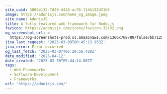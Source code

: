 ```yaml
---
site_uuid: 3809e132-7d39-4426-ac76-114b132d21b5
image: https://adonisjs.com/home_og_image.jpeg
site_name: AdonisJS
title: A fully featured web framework for Node.js
favicon: https://adonisjs.com/icons/favicon-32x32.png
og_screenshot_url: >-
  https://og-screenshots-prod.s3.amazonaws.com/1366x768/80/false/bb7125f475acebc012c6088f0af0884c5e5b38c372267e7ef12fc5d3ef2bd6a2.jpeg
jina_last_request: '2025-03-09T06:45:13.933Z'
jina_error: Error occurred
og_last_fetch: '2025-03-07T05:20:56.428Z'
date_modified: '2025-04-12'
date_created: '2025-03-30T05:44:14.867Z'
tags:
  - Web-Frameworks
  - Software-Development
  - Frameworks
url: 'https://adonisjs.com/'
---
```















